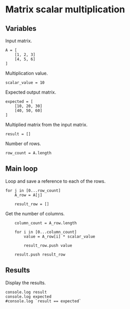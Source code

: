 # Matrix scalar multiplication

## Variables

Input matrix.

	A = [
		[1, 2, 3]
		[4, 5, 6]
	]

Multiplication value.

	scalar_value = 10

Expected output matrix.

	expected = [
		[10, 20, 30]
		[40, 50, 60]
	]

Multiplied matrix from the input matrix.

	result = []

Number of rows.

	row_count = A.length


## Main loop

Loop and save a reference to each of the rows.

	for j in [0...row_count]
		A_row = A[j]

		result_row = []

Get the number of columns.

		column_count = A_row.length

		for i in [0...column_count]
			value = A_row[i] * scalar_value

			result_row.push value

		result.push result_row


## Results

Display the results.

	console.log result
	console.log expected
	#console.log `result == expected`